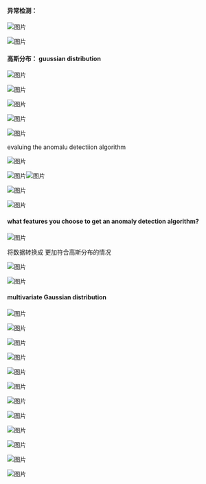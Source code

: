 #### 异常检测：

![图片](https://uploader.shimo.im/f/gIDlRPWb4QCuuyf8.png!thumbnail)

![图片](https://uploader.shimo.im/f/Ur6ReV0EoRbDhF8g.png!thumbnail)

#### 高斯分布： guussian distribution

![图片](https://uploader.shimo.im/f/cdObxyNPfxHfXMxa.png!thumbnail)

![图片](https://uploader.shimo.im/f/96xJeQbb3xo0aFMx.png!thumbnail)

![图片](https://uploader.shimo.im/f/K6zN9NDmIfvoAsB0.png!thumbnail)

![图片](https://uploader.shimo.im/f/XZiZr4IBLkDVuinm.png!thumbnail)

![图片](https://uploader.shimo.im/f/x6bH5F9ZGcK3kKC1.png!thumbnail)

evaluing the anomalu detectiion algorithm

![图片](https://uploader.shimo.im/f/fWLAyYHSK6IewkIl.png!thumbnail)

![图片](https://uploader.shimo.im/f/bXuYQHfxIH7tSFss.png!thumbnail)![图片](https://uploader.shimo.im/f/kcoJVQeN3ZhSvyf9.png!thumbnail)

![图片](https://uploader.shimo.im/f/LkrteSD46KkBY1bn.png!thumbnail)

![图片](https://uploader.shimo.im/f/Tgw1HePWI4itzKvQ.png!thumbnail)

#### 
#### what features you choose to get an anomaly detection algorithm?

![图片](https://uploader.shimo.im/f/FFZhKOqYIrviSnIN.png!thumbnail)

将数据转换成 更加符合高斯分布的情况

![图片](https://uploader.shimo.im/f/5GzEnUCnzkJmzfoS.png!thumbnail)

![图片](https://uploader.shimo.im/f/qlltuzqyrtviGfjO.png!thumbnail)

#### multivariate Gaussian distribution

![图片](https://uploader.shimo.im/f/tYuiesa8cH0ubUDy.png!thumbnail)

![图片](https://uploader.shimo.im/f/nlWQb6oDoYHxs8cP.png!thumbnail)

![图片](https://uploader.shimo.im/f/a2vw3r16eDfyb3Y6.png!thumbnail)

![图片](https://uploader.shimo.im/f/5QivOlvzB35Fjns5.png!thumbnail)

![图片](https://uploader.shimo.im/f/lbPQ8ZVZDUuP1vZg.png!thumbnail)

![图片](https://uploader.shimo.im/f/4Ow32OMy421YNfns.png!thumbnail)

![图片](https://uploader.shimo.im/f/WZlJMCMJIfpdLnF3.png!thumbnail)

![图片](https://uploader.shimo.im/f/wVJBfItkLqjtinRJ.png!thumbnail)

![图片](https://uploader.shimo.im/f/R5flCVxAner3AErd.png!thumbnail)

![图片](https://uploader.shimo.im/f/xdwvcCQxVCxQinrf.png!thumbnail)

![图片](https://uploader.shimo.im/f/KnLyslbpfTBmT2XE.png!thumbnail)

![图片](https://uploader.shimo.im/f/R0W5vkoMYj8hM5og.png!thumbnail)



